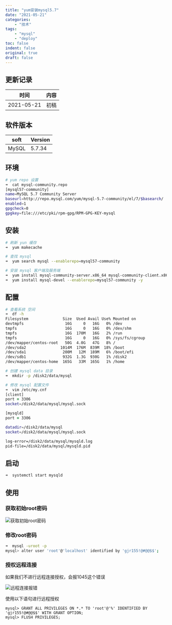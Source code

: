 ```yaml
---
title: "yum安装mysql5.7"
date: "2021-05-21"
categories:
    - "技术"
tags:
    - "mysql"
    - "deploy"
toc: false
indent: false
original: true
draft: false
---
```


## 更新记录

| 时间       | 内容 |
| ---------- | ---- |
| 2021-05-21 | 初稿 |

## 软件版本

| soft  | Version |
| ----- | ------- |
| MySQL | 5.7.34  |

## 环境

``` zsh
# yum repo 设置
➜  cat mysql-community.repo
[mysql57-community]
name=MySQL 5.7 Community Server
baseurl=http://repo.mysql.com/yum/mysql-5.7-community/el/7/$basearch/
enabled=1
gpgcheck=0
gpgkey=file:///etc/pki/rpm-gpg/RPM-GPG-KEY-mysql
```

## 安装

``` zsh
# 刷新 yun 缓存
➜  yum makecache

# 查找 mysql
➜  yum search mysql --enablerepo=mysql57-community

# 安装 mysql 客户端及服务端
➜  yum install mysql-community-server.x86_64 mysql-community-client.x86_64 --enablerepo=mysql57-community -y
➜  yum install mysql-devel --enablerepo=mysql57-community -y
```

## 配置

``` zsh
# 查看系统 空间
➜  df -h
Filesystem               Size  Used Avail Use% Mounted on
devtmpfs                  16G     0   16G   0% /dev
tmpfs                     16G     0   16G   0% /dev/shm
tmpfs                     16G  170M   16G   2% /run
tmpfs                     16G     0   16G   0% /sys/fs/cgroup
/dev/mapper/centos-root   50G  4.0G   47G   8% /
/dev/sda2               1014M  176M  839M  18% /boot
/dev/sda1                200M   12M  189M   6% /boot/efi
/dev/sdb1                932G  1.3G  930G   1% /disk2
/dev/mapper/centos-home  165G   33M  165G   1% /home

# 创建 mysql data 目录
➜  mkdir -p /disk2/data/mysql

# 修改 mysql 配置文件
➜  vim /etc/my.cnf
[client]
port = 3306
socket=/disk2/data/mysql/mysql.sock

[mysqld]
port = 3306

datadir=/disk2/data/mysql
socket=/disk2/data/mysql/mysql.sock

log-error=/disk2/data/mysql/mysqld.log
pid-file=/disk2/data/mysql/mysqld.pid
```

## 启动

``` zsh
➜  systemctl start mysqld
```

## 使用

### 获取初始root密码

![获取初始root密码](https://cdn.jsdelivr.net/gh/miaocunfa/imghosting/img/mysql_20210521_01.jpg)

### 修改root密码

``` zsh
➜  mysql -uroot -p
mysql> alter user 'root'@'localhost' identified by 'gjr155!@#@@$$';
```

### 授权远程连接

如果我们不进行远程连接授权，会报1045这个错误

![远程连接报错](https://cdn.jsdelivr.net/gh/miaocunfa/imghosting/img/mysql_20210521_02.jpg)

使用以下语句进行远程授权

``` mysql
mysql> GRANT ALL PRIVILEGES ON *.* TO 'root'@'%' IDENTIFIED BY 'gjr155!@#@@$$' WITH GRANT OPTION;
mysql> FLUSH PRIVILEGES;
```
